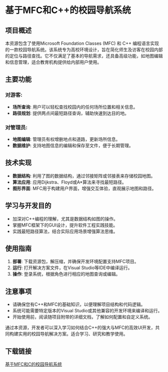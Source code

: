 # 基于MFC和C++的校园导航系统

## 项目概述

本资源包含了使用Microsoft Foundation Classes (MFC) 和 C++ 编程语言实现的一款校园导航系统。该系统专为高校环境设计，旨在简化师生及访客在校园内部的定位与路径查找。它不仅满足了基本的导航需求，还具备高级功能，如地图编辑和信息管理，适合教育机构提供给内部用户使用。

## 主要功能

### 对游客:
- **场所查询**: 用户可以轻松查找校园内的任何场所位置和相关信息。
- **路径规划**: 提供两点间最短路径查询，辅助快速到达目的地。

### 对管理员:
- **地图编辑**: 管理员有权增删地点和道路，更新场所信息。
- **数据维护**: 支持地图信息的编辑和保存至文件，便于长期管理。

## 技术实现

- **数据结构**: 利用了图的数据结构，通过邻接矩阵或邻接表来存储校园地图。
- **算法应用**: 应用Dijkstra、Floyd或A*算法来寻找最短路径。
- **图形界面**: MFC用于构建用户界面，增强交互体验，直观展示地图和路径。
  
## 学习与开发目的

- 加深对C++编程的理解，尤其是数据结构如图的操作。
- 掌握MFC框架下的GUI设计，提升软件工程实践技能。
- 实践最短路径算法，结合实际应用场景增强算法思维。

## 使用指南

1. **部署**: 下载资源包，解压缩，并确保开发环境配置支持MFC项目。
2. **运行**: 打开解决方案文件，在Visual Studio等IDE中编译运行。
3. **操作**: 登录系统，根据角色进行相应的地图查询或编辑。

## 注意事项

- 请确保您有C++和MFC的基础知识，以便理解项目结构和代码逻辑。
- 系统可能需要特定版本的Visual Studio或其他兼容的开发环境来编译和运行。
- 开始使用前，阅读随项目附带的详细文档，了解如何配置和自定义系统。

通过本资源，开发者可以深入学习如何结合C++的强大与MFC的高效UI开发，共同构建实用的校园导航解决方案。适合学习、研究和教学使用。

## 下载链接

[基于MFC和C的校园导航系统](https://pan.quark.cn/s/ac17b6ff1b2c)
